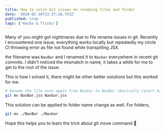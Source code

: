 ```yaml
---
title: How to solve Git issues on renaming files and folder
date: '2019-02-16T11:37:18.753Z'
published: true
tags: ['Hacks & Tricks']
---
```


Many of you might got nightmares due to file rename issues in git. Recently I encountered one issue, everything works locally but repeatedly my circle CI throwing error as file not found while transpilling JSX.

the filename was `NavBar` and I renamed it to `Navbar` everywhere in recent git commits. I didn't noticed the mismatch in name, it takes a while for me to get to the root of the issue.

This is how I solved it, there might be other better solutions but this worked for me.

```bash
# Rename the file once again from Navbar to NavBar (basically revert back to original file name)
git mv NavBar.jsx Navbar.jsx
```

This solution can be applied to folder name change as well. For folders,

```bash
git mv ./NavBar ./Navbar
```

Hope this helps you to learn the trick about git move command 🤗
